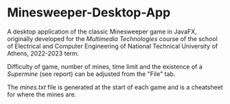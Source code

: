 # Minesweeper-Desktop-App
A desktop application of the classic Minesweeper game in JavaFX, originally developed for the *Multimedia Technologies* course of the school of Electrical and Computer Engineering of National Technical University of Athens, 2022-2023 term. 

Difficulty of game, number of mines, time limit and the existence of a *Supermine* (see report) can be adjusted from the "File" tab. 

The *mines.txt* file is generated at the start of each game and is a cheatsheet for where the mines are.
